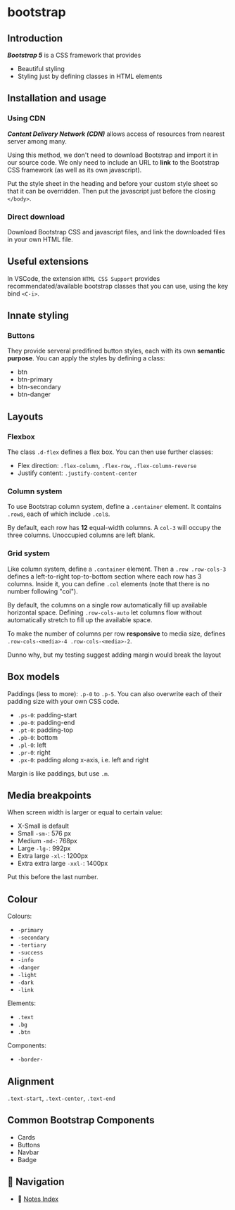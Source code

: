 # bootstrap

## Introduction

**_Bootstrap 5_** is a CSS framework that provides

- Beautiful styling
- Styling just by defining classes in HTML elements

## Installation and usage

### Using CDN

**_Content Delivery Network (CDN)_** allows access of resources from nearest
server among many.

Using this method, we don't need to download Bootstrap and import it in our
source code. We only need to include an URL to **link** to the Bootstrap CSS
framework (as well as its own javascript).

Put the style sheet in the heading and before your custom style sheet so that it
can be overridden. Then put the javascript just before the closing `</body>`.

### Direct download

Download Bootstrap CSS and javascript files, and link the downloaded files in
your own HTML file.

## Useful extensions

In VSCode, the extension `HTML CSS Support` provides recommendated/available
bootstrap classes that you can use, using the key bind `<C-i>`.

## Innate styling

### Buttons

They provide serveral predifined button styles, each with its own **semantic
purpose**. You can apply the styles by defining a class:

- btn
- btn-primary
- btn-secondary
- btn-danger

## Layouts

### Flexbox

The class `.d-flex` defines a flex box. You can then use further classes:

- Flex direction: `.flex-column`, `.flex-row`, `.flex-column-reverse`
- Justify content: `.justify-content-center`

### Column system

To use Bootstrap column system, define a `.container` element. It contains
`.row`s, each of which include `.col`s.

By default, each row has **12** equal-width columns. A `col-3` will occupy the
three columns. Unoccupied columns are left blank.

### Grid system

Like column system, define a `.container` element. Then a `.row .row-cols-3`
defines a left-to-right top-to-bottom section where each row has 3 columns.
Inside it, you can define `.col` elements (note that there is no number
following "col").

By default, the columns on a single row automatically fill up available
horizontal space. Defining `.row-cols-auto` let columns flow without
automatically stretch to fill up the available space.

To make the number of columns per row **responsive** to media size, defines
`.row-cols-<media>-4 .row-cols-<media>-2`.

Dunno why, but my testing suggest adding margin would break the layout

## Box models

Paddings (less to more): `.p-0` to `.p-5`. You can also overwrite each of their
padding size with your own CSS code.

- `.ps-0`: padding-start
- `.pe-0`: padding-end
- `.pt-0`: padding-top
- `.pb-0`: bottom
- `.pl-0`: left
- `.pr-0`: right
- `.px-0`: padding along x-axis, i.e. left and right

Margin is like paddings, but use `.m`.

## Media breakpoints

When screen width is larger or equal to certain value:

- X-Small is default
- Small `-sm-`: 576 px
- Medium `-md-`: 768px
- Large `-lg-`: 992px
- Extra large `-xl-`: 1200px
- Extra extra large `-xxl-`: 1400px

Put this before the last number.

## Colour

Colours:

- `-primary`
- `-secondary`
- `-tertiary`
- `-success`
- `-info`
- `-danger`
- `-light`
- `-dark`
- `-link`

Elements:

- `.text`
- `.bg`
- `.btn`

Components:

- `-border-`

## Alignment

`.text-start`, `.text-center`, `.text-end`

## Common Bootstrap Components

- Cards
- Buttons
- Navbar
- Badge

## 🧭 Navigation

- 📑 [Notes Index](../../index.md)
